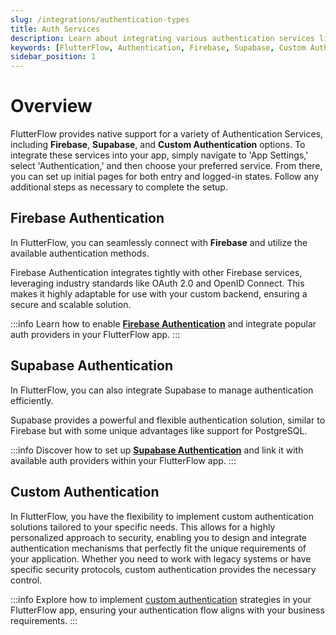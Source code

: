 ```yaml
---
slug: /integrations/authentication-types
title: Auth Services
description: Learn about integrating various authentication services like Firebase, Supabase, and Custom Authentication in FlutterFlow.
keywords: [FlutterFlow, Authentication, Firebase, Supabase, Custom Authentication, App Settings]
sidebar_position: 1
---
```


# Overview
FlutterFlow provides native support for a variety of Authentication Services, including **Firebase**, **Supabase**, and **Custom Authentication** options. To integrate these services into your app, simply navigate to 'App Settings,' select 'Authentication,' and then choose your preferred service. From there, you can set up initial pages for both entry and logged-in states. Follow any additional steps as necessary to complete the setup.

## Firebase Authentication

In FlutterFlow, you can seamlessly connect with **Firebase** and utilize the available authentication
methods.

Firebase Authentication integrates tightly with other Firebase services, leveraging industry
standards like OAuth 2.0 and OpenID Connect. This makes it highly adaptable for use with your custom
backend, ensuring a secure and scalable solution.

:::info
Learn how to enable [**Firebase Authentication**](../authentication/firebase-auth/auth-initial-setup.md) and integrate popular auth providers in your FlutterFlow
app.
:::

## Supabase Authentication

In FlutterFlow, you can also integrate Supabase to manage authentication efficiently.

Supabase provides a powerful and flexible authentication solution, similar to Firebase but with some
unique advantages like support for PostgreSQL.

:::info
Discover how to set up [**Supabase Authentication**](../authentication/supabase-auth/initial-setup.md) and link it with available auth providers within your
FlutterFlow app.
:::

## Custom Authentication

In FlutterFlow, you have the flexibility to implement custom authentication solutions tailored to
your specific needs. This allows for a highly personalized approach to security, enabling you to
design and integrate authentication mechanisms that perfectly fit the unique requirements of your
application. Whether you need to work with legacy systems or have specific security protocols,
custom authentication provides the necessary control.

:::info
Explore how to implement [custom authentication](../authentication/custom-auth/custom-auth.md) strategies in your FlutterFlow app, ensuring your
authentication flow aligns with your business requirements.
:::
